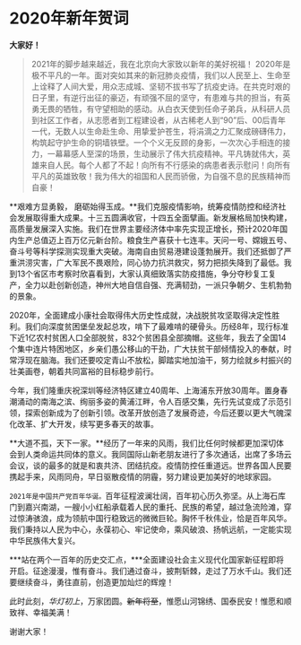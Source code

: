 # 2020年新年贺词

**大家好！**
>
> 2021年的脚步越来越近，我在北京向大家致以新年的美好祝福！ 2020年是极不平凡的一年。面对突如其来的新冠肺炎疫情，我们以人民至上、生命至上诠释了人间大爱，用众志成城、坚韧不拔书写了抗疫史诗。在共克时艰的日子里，有逆行出征的豪迈，有顽强不屈的坚守，有患难与共的担当，有英勇无畏的牺牲，有守望相助的感动。从白衣天使到任命子弟兵，从科研人员到社区工作者，从志愿者到工程建设者，从古稀老人到“90”后、00后青年一代，无数人以生命赴生命、用挚爱护苍生，将涓滴之力汇聚成磅礴伟力，构筑起守护生命的铜墙铁壁。一个个义无反顾的身影，一次次心手相连的接力，一幕幕感人至深的场景，生动展示了伟大抗疫精神。平凡铸就伟大，英雄来自人民。每个人都了不起！向所有不行感染的病患者表示慰问！向所有平凡的英雄致敬！我为伟大的祖国和人民而骄傲，为自强不息的民族精神而自豪！

**艰难方显勇毅， 磨砺始得玉成。**我们克服疫情影响，统筹疫情防控和经济社会发展取得重大成果。十三五圆满收官，十四五全面擘画。新发展格局加快构建，高质量发展深入实施。我们在世界主要经济体中率先实现正增长，预计2020年国内生产总值迈上百万亿元新台阶。粮食生产喜获十七连丰。天问一号、嫦娥五号、奋斗号等科学探测实现重大突破。海南自由贸易港建设蓬勃展开。我们还抵御了严重洪涝灾害，广大军民不畏艰险，同心协力抗洪救灾，努力把损失降到了最低。我到13个省区市考察时欣喜看到，大家认真细致落实防疫措施，争分夺秒复工复产，全力以赴创新创造，神州大地自信自强、充满韧劲，一派只争朝夕、生机勃勃的景象。

2020年，全面建成小康社会取得伟大历史性成就，决战脱贫攻坚取得决定性胜利。我们向深度贫困堡垒发起总攻，啃下了最难啃的硬骨头。历经8年，现行标准下近1亿农村贫困人口全部脱贫，832个贫困县全部摘帽。这些年，我去了全国14个集中连片特困地区，乡亲们愚公移山的干劲，广大扶贫干部倾情投入的奉献，时常浮现在脑海。我们还要咬定青山不放松，脚踏实地加油干，努力绘就乡村振兴的壮美画卷，朝着共同富裕的目标稳步前行。

今年，我们隆重庆祝深圳等经济特区建立40周年、上海浦东开放30周年。置身春潮涌动的南海之滨、绚丽多姿的黄浦江畔，令人百感交集，先行先试变成了示范引领，探索创新成为了创新引领。改革开放创造了发展奇迹，今后还要以更大气魄深化改革、扩大开发，续写更多春天的故事。

**大道不孤，天下一家。**经历了一年来的风雨，我们比任何时候都更加深切体会到人类命运共同体的意义。我同国际山新老朋友进行了多次通话，出席了多场云会议，谈的最多的就是和衷共济、团结抗疫。疫情防控任重道远。世界各国人民要携起手来，风雨同舟，早日驱散疫情的阴霾，努力建设更加美好的地球家园。

`2021年是中国共产党百年华诞。`百年征程波澜壮阔，百年初心历久弥坚。从上海石库门到嘉兴南湖，一艘小小红船承载着人民的重托、民族的希望，越过急流险滩，穿过惊涛骇浪，成为领航中国行稳致远的微微巨轮。胸怀千秋伟业，恰是百年风华。我们秉持以人民为中心，永葆初心、牢记使命，乘风破浪、扬帆远航，一定能实现中华民族伟大复兴。

***站在两个一百年的历史交汇点，***全面建设社会主义现代化国家新征程即将开启。征途漫漫，惟有奋斗。我们通过奋斗，披荆斩棘，走过了万水千山。我们还要继续奋斗，勇往直前，创造更加灿烂的辉煌！

此时此刻，*华灯初上*，万家团圆。~~新年将至~~，惟愿山河锦绣、国泰民安！惟愿和顺致祥、幸福美满！

谢谢大家！

